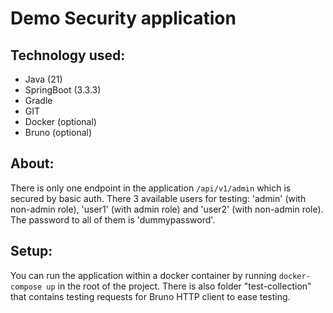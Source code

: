 # Demo Security application

## Technology used:
- Java (21)
- SpringBoot (3.3.3)
- Gradle
- GIT
- Docker (optional)
- Bruno (optional)

## About:

There is only one endpoint in the application `/api/v1/admin` which is secured by basic auth. There 3 available users for testing: 'admin' (with non-admin role), 'user1' (with admin role) and 'user2' (with non-admin role). The password to all of them is 'dummypassword'. 

## Setup:
You can run the application within a docker container by running `docker-compose up` in the root of the project. There is also folder "test-collection" that contains testing requests for Bruno HTTP client to ease testing.